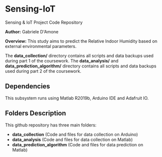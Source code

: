 # Sensing-IoT
Sensing &amp; IoT Project Code Repository

**Author:** Gabriele D'Amone

**Overview:** This study aims to predict the Relative Indoor Humidity based on external environmental parameters. 

The **data_collection/** directory contains all scripts and data backups used during part 1 of the coursework.
The **data_analysis/** and **data_prediction_algorithm/** directory contains all scripts and data backups used during part 2 of the coursework.

## Dependencies

This subsystem runs using Matlab R2019b, Arduino IDE and Adafruit IO.

## Folders Description

This github repository has three main folders:

- **data_collection** (Code and files for data collection on Arduino)
- **data_analysis** (Code and files for data collection on Matlab)
- **data_prediction_algorithm** (Code and files for data prediction on Matlab)

